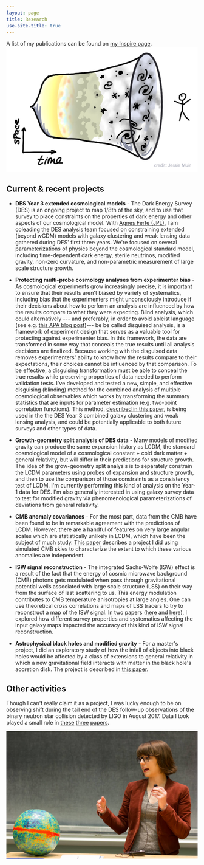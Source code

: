 ```yaml
---
layout: page
title: Research
use-site-title: true
---
```

A list of my publications can be found on [my Inspire page](https://inspirehep.net/author/profile/Jessica.Muir.1).
![](/cartoons/images/Cosmology_Tube6.all.jpg)

## Current & recent projects

* **DES Year 3 extended cosmological models** - The Dark Energy Survey (DES) is an ongoing project to map 1/8th of the sky, and to use that survey to place constraints on the properties of dark energy and other aspects of our cosmological model. With [Agnes Ferte (JPL)](https://science.jpl.nasa.gov/people/Ferte/), I am coleading the DES analysis team focused on constraining extended (beyond wCDM) models with galaxy clustering and weak lensing data gathered during DES' first three years. We're focused on several parameterizations of physics beyond the cosmological standard model, including time-dependent dark energy, sterile neutrinos, modified gravity, non-zero curvature, and non-parametric measurement of large scale structure growth.

* **Protecting multi-probe cosmology analyses from experimenter bias** - As cosmological experiments grow increasingly precise, it is important to ensure that their results aren't biased by variety of systematics, including bias that the experimenters might unconsciously introduce if their decisions about how to perform an analysis are influenced by how the results compare to what they were expecting. Blind analysis, which could alternatively --- and preferably, in order to avoid ableist language (see e.g. [this APA blog post](https://blog.apaonline.org/2020/02/20/an-end-to-blind-review/))--- be be called disguised analysis, is a framework of experiment design that serves as a valuable tool for protecting against experimenter bias. In this framework, the data are transformed in some way that conceals the true results until all analysis decisions are finalized. Because working with the disguised data removes experimenters' ability to know how the results compare to their expectations, their choices cannot be influenced by that comparison. To be effective, a disguising transformation must be able to conceal the true results while preserving properties of data needed to perform validation tests. I've developed and tested a new, simple, and effective disguising (blinding) method for the combined analysis of multiple cosmological observables which works by transforming the summary statistics that are inputs for parameter estimation (e.g. two-point correlation functions). This method, [described in this paper](https://arxiv.org/abs/1911.05929),  is being used in the the  DES Year 3 combined galaxy clustering and weak lensing analysis, and could be potentially applicable to both future surveys and other types of data. 

* **Growth-geometry split analysis of DES data**  - Many models of modified gravity can produce the same expansion history as LCDM, the standard cosmological model of a cosmological constant + cold dark matter + general relativity, but will differ in their predictions for structure growth. The idea of the grow-geometry split analysis is to separately constrain the LCDM parameters using probes of expansion and structure growth, and then to use the comparison of those constraints as a consistency test of LCDM. I'm currently performing this kind of analysis on the Year-1 data for DES. I'm also generally interested in using galaxy survey data to test for modified gravity via phenomenological parameterizations of deviations from general relativity.

* **CMB anomaly covariances** - For the most part, data from the CMB have been found to be in remarkable agreement with the predictions of LCDM. However, there are a handful of features on very large angular scales which are statistically unlikely in LCDM, which have been the subject of much study. [This paper](https://journals.aps.org/prd/abstract/10.1103/PhysRevD.98.023521) describes a project I did using simulated CMB skies to characterize the extent to which these various anomalies are independent.

* **ISW signal reconstruction** - The integrated Sachs-Wolfe (ISW) effect is a result of the fact that the energy of cosmic microwave background (CMB) photons gets modulated when pass through gravitational potential wells associated with large scale structure (LSS) on their way from the surface of last scattering to us. This energy modulation contributes to CMB temperature anisotropies at large angles. One can use theoretical cross correlations and maps of LSS tracers to try to reconstruct a map of the ISW signal. In two papers ([here](http://journals.aps.org/prd/abstract/10.1103/PhysRevD.94.043503) and [here](https://arxiv.org/abs/1709.08661)), I explored how different survey properties and systematics affecting the input galaxy maps impacted the accuracy of this kind of ISW signal reconstruction.

* **Astrophysical black holes and modified gravity** - For a master's project,  I did an exploratory study of how the infall of objects into black holes would be affected by a class of extensions to general relativity in which a new gravitational field interacts with matter in the black hole's accretion disk. The project is described in [this paper](https://iopscience.iop.org/article/10.1088/1475-7516/2014/08/033).

## Other activities

Though I can't really claim it as a project, I was lucky enough to be on observing shift during the tail end of the DES follow-up observations of the binary neutron star collision detected by LIGO in August 2017. Data I took played a small role in [these](http://iopscience.iop.org/article/10.3847/2041-8213/aa9059/meta;jsessionid=12CB5314CAB277922B613D244472B04A.c3.iopscience.cld.iop.org) [three](https://www.nature.com/nature/journal/vaap/ncurrent/full/nature24471.html) [papers](http://iopscience.iop.org/article/10.3847/2041-8213/aa8fc7/meta).   

![](/img/JessieMuir_CMBball.jpg)
